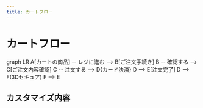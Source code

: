 ```yaml
---
title: カートフロー
---
```


# カートフロー

<div class="mermaid">
graph LR
    A[カートの商品] -- レジに進む --> B[ご注文手続き] 
    B -- 確認する --> C[ご注文内容確認]
    C -- 注文する --> D{カード決済}
    D --> E[注文完了]
    D --> F(3Dセキュア)
    F --> E
</div>

## カスタマイズ内容


